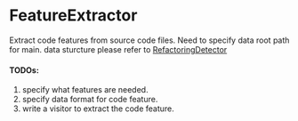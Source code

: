 # FeatureExtractor

Extract code features from source code files. Need to specify data root path for main. data sturcture please refer to [RefactoringDetector](https://github.com/boyang9602/RefactoringDetector)  

#### TODOs:  
1. specify what features are needed.  
2. specify data format for code feature.  
3. write a visitor to extract the code feature.  
